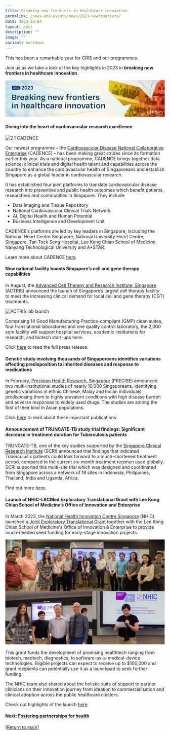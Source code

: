 ```yaml
---
title: Breaking new frontiers in healthcare innovation
permalink: /news-and-events/news/2023-newfrontiers/
date: 2023-12-04
layout: post
description: ""
image: ""
variant: markdown
---
```

This has been a remarkable year for CRIS and our programmes. 

Join us as we take a look at the key highlights in 2023 in **breaking new frontiers in healthcare innovation**.

![](/images/Resources_News/231203%20Year%20in%20review/CRIS_YIR_Banner_1_Frontier.jpg)

#### **Diving into the heart of cardiovascular research excellence**

![2.1 CADENCE](/images/Resources\_News/231203%20Year%20in%20review/2\_1\_CADENCE.png)

Our newest programme – the [Cardiovascular Disease National Collaborative Enterprise](https://cadence-cvd.sg/) (CADENCE) – has been making great strides since its formation earlier this year. As a national programme, CADENCE brings together data science, clinical trials and digital health talent and capabilities across the country to enhance the cardiovascular health of Singaporeans and establish Singapore as a global leader in cardiovascular research.

It has established four joint platforms to translate cardiovascular disease research into preventive and public health outcomes which benefit patients, researchers and communities in Singapore. They include:

* Data Imaging and Tissue Repository
* National Cardiovascular Clinical Trials Network
* AI, Digital Health and Human Potential
* Business Intelligence and Development Unit

CADENCE’s platforms are led by key leaders in Singapore, including the National Heart Centre Singapore, National University Heart Centre, Singapore, Tan Tock Seng Hospital, Lee Kong Chian School of Medicine, Nanyang Technological University and A*STAR.

Learn more about CADENCE [here](https://www.cadence-cvd.sg/about/cadence/).



#### **New national facility boosts Singapore’s cell and gene therapy capabilities**

In August, the [Advanced Cell Therapy and Research Institute, Singapore](https://actris.sg) (ACTRIS) announced the launch of Singapore’s largest cell therapy facility to meet the increasing clinical demand for local cell and gene therapy (CGT) treatments.

![ACTRIS lab launch](/images/Resources\_Media/2023/230804\_ACTRIS%20facility%20launch/img\_9076.jpg)

Comprising 14 Good Manufacturing Practice-compliant (GMP) clean suites, four translational laboratories and one quality control laboratory, the 2,000 sqm facility will support hospital services, academic institutions for research, and biotech start-ups here.

Click [here](https://www.cris.sg/news-and-events/media-releases/230804-actris-cell-therapy-facility/) to read the full press release.

#### **Genetic study involving thousands of Singaporeans identifies variations affecting predisposition to inherited diseases and response to medications**

In February, [Precision Health Research, Singapore](https://npm.sg) (PRECISE) announced two multi-institutional studies of nearly 10,000 Singaporeans, identifying genetic variations in ethnic Chinese, Malay and Indian individuals predisposing them to highly prevalent conditions with high disease burden and adverse responses to widely used drugs. The studies are among the first of their kind in Asian populations. 

Click [here](https://www.npm.sg/news-and-events/press-releases/genetic-study-identifies-variations-affecting-predisposition/) to read about these important publications.

#### **Announcement of TRUNCATE-TB study trial findings: Significant decrease in treatment duration for Tuberculosis patients**

TRUNCATE-TB, one of the key studies supported by the [Singapore Clinical Research Institute](https://scri.edu.sg) (SCRI) announced trial findings that indicated Tuberculosis patients could look forward to a much-shortened treatment period, compared to the current six-month treatment regimen used globally. SCRI supported this multi-site trial which was designed and coordinated from Singapore across a network of 18 sites in Indonesia, Philippines, Thailand, India and Uganda, Africa. 

Find out more [here](https://www.linkedin.com/posts/singaporeclinicalresearchinstitute\_truncate-tb-trial-nus-yong-loo-lin-school-activity-7049336486663503872-09k9).

#### **Launch of NHIC-LKCMed Exploratory Translational Grant with Lee Kong Chian School of Medicine’s Office of Innovation and Enterprise**

In March 2023, the [National Health Innovation Centre Singapore](https://nhic.sg) (NHIC) launched a [Joint Exploratory Translational Grant](https://www.nhic.sg/joint-medtech-grants/joint-medtech-grants/lkc/) together with the Lee Kong Chian School of Medicine's Office of Innovation & Enterprise to provide much-needed seed funding for early-stage innovation projects.

![](/images/Resources_News/231203%20Year%20in%20review/2_3_NHIC_GRANT.png)

This grant funds the development of promising healthtech ranging from biotech, medtech, diagnostics, to software-as-a-medical-device technologies. Eligible projects can expect to receive up to $100,000 and grant recipients can potentially use it as a launchpad to seek further funding.

The NHIC team also shared about the holistic suite of support to partner clinicians on their innovation journey from ideation to commercialisation and clinical adoption across the public healthcare clusters.


Check out highlights of the launch [here](https://www.linkedin.com/feed/update/urn:li:activity:7044219682572148736?updateEntityUrn=urn%3Ali%3Afs\_feedUpdate%3A%28V2%2Curn%3Ali%3Aactivity%3A7044219682572148736%29).

#### **Next: [Fostering partnerships for health](/news-and-events/news/2023-partnerships/)**

[[Return to main](/news-and-events/news/2023-year-in-review/)]